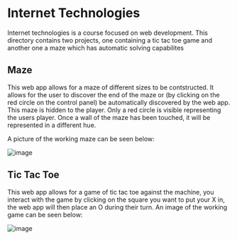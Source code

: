 # Internet Technologies
Internet technologies is a course focused on web development. 
This directory contains two projects, one containing a tic tac toe game and another one a maze which has automatic solving capabilites

## Maze
This web app allows for a maze of different sizes to be contstructed. It allows for the user to discover the end of the maze or (by clicking on the red circle on the control panel) be automatically discovered by the web app. 
This maze is hidden to the player. Only a red circle is visible representing the users player. 
Once a wall of the maze has been touched, it will be represented in a different hue. 

A picture of the working maze can be seen below: 

![image](https://user-images.githubusercontent.com/48959950/223219470-68caaded-aa4f-49e3-908c-f222875c6e5f.png)


## Tic Tac Toe
This web app allows for a game of tic tac toe against the machine, you interact with the game by clicking on the square you want to put your X in, the web app will then place an O during their turn.
An image of the working game can be seen below:

![image](https://user-images.githubusercontent.com/48959950/223218815-addb9778-ac8d-43ce-b310-264af1362a1c.png)
